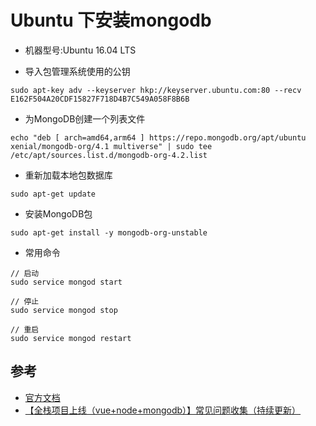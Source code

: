 # Ubuntu 下安装mongodb

* 机器型号:Ubuntu 16.04 LTS

- 导入包管理系统使用的公钥

```
sudo apt-key adv --keyserver hkp://keyserver.ubuntu.com:80 --recv E162F504A20CDF15827F718D4B7C549A058F8B6B
```

- 为MongoDB创建一个列表文件

```
echo "deb [ arch=amd64,arm64 ] https://repo.mongodb.org/apt/ubuntu xenial/mongodb-org/4.1 multiverse" | sudo tee /etc/apt/sources.list.d/mongodb-org-4.2.list
```

- 重新加载本地包数据库

```
sudo apt-get update
```

- 安装MongoDB包

```
sudo apt-get install -y mongodb-org-unstable
```

- 常用命令

```
// 启动
sudo service mongod start

// 停止
sudo service mongod stop

// 重启
sudo service mongod restart
```

## 参考

- [官方文档](https://docs.mongodb.com/master/tutorial/install-mongodb-on-ubuntu/)
- [【全栈项目上线（vue+node+mongodb）】常见问题收集（持续更新）](https://segmentfault.com/a/1190000011782975)